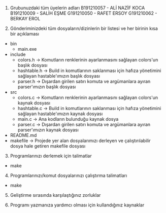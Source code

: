 1. Grubunuzdaki tüm üyelerin adları
      B191210057 - ALİ NAZİF KOCA
      B191210009 - SALİH EŞME
      G191210050 - RAFET ERSOY
      G191210062 - BERKAY EROL

2. Gönderiminizdeki tüm dosyaların/dizinlerin bir listesi ve her birinin kısa bir açıklaması
  - bin
    - main.exe
  - include
    - colors.h -> Komutların renklerinin ayarlanmasını sağlayan colors'un başlık dosyası
    - hashtable.h -> Build in komutlarının saklanması için hafıza yönetimini sağlayan hastable'ımızın başlık dosyası
    - parser.h -> Dışardan girilen satırı komuta ve argümanlara ayıran parser'ımızın başlık dosyası
  - src
    - colors.c -> Komutların renklerinin ayarlanmasını sağlayan colors'un kaynak dosyası
    - hashtable.c -> Build in komutlarının saklanması için hafıza yönetimini sağlayan hastable'ımızın kaynak dosyası
    - main.c -> Ana kodların bulunduğu kaynak dosya
    - parser.c -> Dışardan girilen satırı komuta ve argümanlara ayıran parser'ımızın kaynak dosyası
  - README.md
  - makefile -> Projede yer alan dosyalarımızı derleyen ve çalıştırılabilir dosya hale getiren makefile dosyası

3. Programlarınızı derlemek için talimatlar
  - make

4. Programlarınızı/komut dosyalarınızı çalıştırma talimatları
  - make

5. Geliştirme sırasında karşılaştığınız zorluklar

6. Programı yazmanıza yardımcı olması için kullandığınız kaynaklar 

